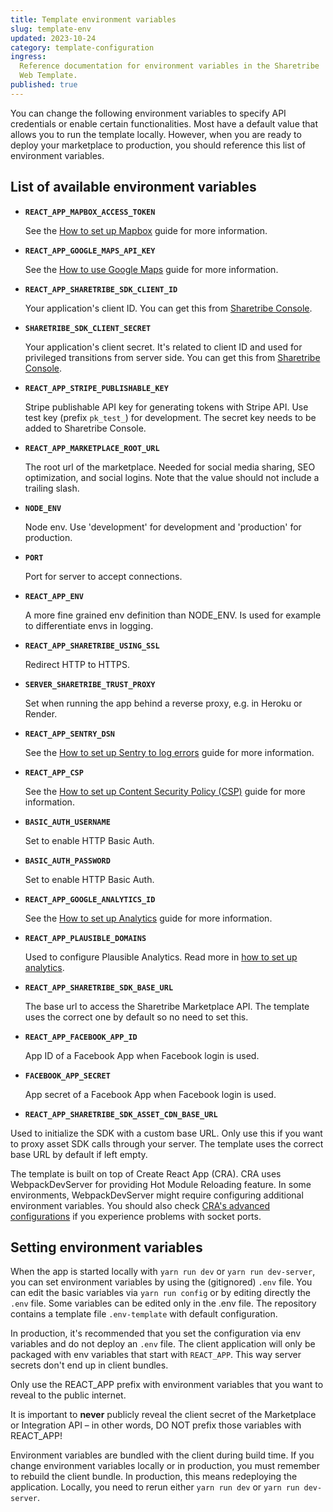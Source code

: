 ```yaml
---
title: Template environment variables
slug: template-env
updated: 2023-10-24
category: template-configuration
ingress:
  Reference documentation for environment variables in the Sharetribe
  Web Template.
published: true
---
```


You can change the following environment variables to specify API
credentials or enable certain functionalities. Most have a default value
that allows you to run the template locally. However, when you are ready
to deploy your marketplace to production, you should reference this list
of environment variables.

## List of available environment variables

- **`REACT_APP_MAPBOX_ACCESS_TOKEN`**

  See the
  [How to set up Mapbox](/template/how-to-set-up-mapbox-for-template/)
  guide for more information.

- **`REACT_APP_GOOGLE_MAPS_API_KEY`**

  See the
  [How to use Google Maps](/template/how-to-use-google-maps-in-template/)
  guide for more information.

- **`REACT_APP_SHARETRIBE_SDK_CLIENT_ID`**

  Your application's client ID. You can get this from
  [Sharetribe Console](https://console.sharetribe.com/advanced/applications).

- **`SHARETRIBE_SDK_CLIENT_SECRET`**

  Your application's client secret. It's related to client ID and used
  for privileged transitions from server side. You can get this from
  [Sharetribe Console](https://console.sharetribe.com/advanced/applications).

- **`REACT_APP_STRIPE_PUBLISHABLE_KEY`**

  Stripe publishable API key for generating tokens with Stripe API. Use
  test key (prefix `pk_test_`) for development. The secret key needs to
  be added to Sharetribe Console.

- **`REACT_APP_MARKETPLACE_ROOT_URL`**

  The root url of the marketplace. Needed for social media sharing, SEO
  optimization, and social logins. Note that the value should not
  include a trailing slash.

- **`NODE_ENV`**

  Node env. Use 'development' for development and 'production' for
  production.

- **`PORT`**

  Port for server to accept connections.

- **`REACT_APP_ENV`**

  A more fine grained env definition than NODE_ENV. Is used for example
  to differentiate envs in logging.

- **`REACT_APP_SHARETRIBE_USING_SSL`**

  Redirect HTTP to HTTPS.

- **`SERVER_SHARETRIBE_TRUST_PROXY`**

  Set when running the app behind a reverse proxy, e.g. in Heroku or
  Render.

- **`REACT_APP_SENTRY_DSN`**

  See the
  [How to set up Sentry to log errors](/template/how-to-set-up-sentry/)
  guide for more information.

- **`REACT_APP_CSP`**

  See the
  [How to set up Content Security Policy (CSP)](/template/how-to-set-up-csp-for-template/)
  guide for more information.

- **`BASIC_AUTH_USERNAME`**

  Set to enable HTTP Basic Auth.

- **`BASIC_AUTH_PASSWORD`**

  Set to enable HTTP Basic Auth.

- **`REACT_APP_GOOGLE_ANALYTICS_ID`**

  See the
  [How to set up Analytics](/template/how-to-set-up-analytics-for-template/)
  guide for more information.

- **`REACT_APP_PLAUSIBLE_DOMAINS`**

  Used to configure Plausible Analytics. Read more in
  [how to set up analytics](/template/how-to-set-up-analytics-for-template/).

* **`REACT_APP_SHARETRIBE_SDK_BASE_URL`**

  The base url to access the Sharetribe Marketplace API. The template
  uses the correct one by default so no need to set this.

* **`REACT_APP_FACEBOOK_APP_ID`**

  App ID of a Facebook App when Facebook login is used.

* **`FACEBOOK_APP_SECRET`**

  App secret of a Facebook App when Facebook login is used.

* **`REACT_APP_SHARETRIBE_SDK_ASSET_CDN_BASE_URL`**

Used to initialize the SDK with a custom base URL. Only use this if you
want to proxy asset SDK calls through your server. The template uses the
correct base URL by default if left empty.

<info>

The template is built on top of Create React App (CRA). CRA uses
WebpackDevServer for providing Hot Module Reloading feature. In some
environments, WebpackDevServer might require configuring additional
environment variables. You should also check
[CRA's advanced configurations](https://create-react-app.dev/docs/advanced-configuration)
if you experience problems with socket ports.

</info>

## Setting environment variables

When the app is started locally with `yarn run dev` or
`yarn run dev-server`, you can set environment variables by using the
(gitignored) `.env` file. You can edit the basic variables via
`yarn run config` or by editing directly the `.env` file. Some variables
can be edited only in the .env file. The repository contains a template
file `.env-template` with default configuration.

In production, it's recommended that you set the configuration via env
variables and do not deploy an `.env` file. The client application will
only be packaged with env variables that start with `REACT_APP`. This
way server secrets don't end up in client bundles.

<warning>

Only use the REACT_APP prefix with environment variables that you want
to reveal to the public internet.

It is important to **never** publicly reveal the client secret of the
Marketplace or Integration API – in other words, DO NOT prefix those
variables with REACT_APP!

</warning>

Environment variables are bundled with the client during build time. If
you change environment variables locally or in production, you must
remember to rebuild the client bundle. In production, this means
redeploying the application. Locally, you need to rerun either
`yarn run dev` or `yarn run dev-server`.
